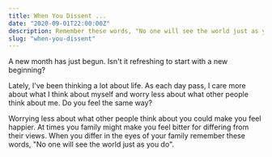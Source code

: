 ```yaml
---
title: When You Dissent ...
date: "2020-09-01T22:00:00Z"
description: Remember these words, "No one will see the world just as you do."
slug: "when-you-dissent"
---
```


A new month has just begun. Isn't it refreshing to start with a new beginning?

Lately, I've been thinking a lot about life. As each day pass, I care more about what I think 
about myself and worry less about what other people think about me. Do you feel the same way?

Worrying less about what other people think about you could make you feel happier. At times you 
family might make you feel bitter for differing from their views. When you differ in the eyes 
of your family remember these words, "No one will see the world just as you do".